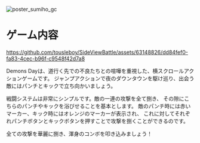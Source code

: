 ![poster_sumiho_gc](https://github.com/tousleboy/SideViewBattle/assets/63148826/9faeb0ea-44ff-4b08-9a8e-bced191089b2)

<h1>ゲーム内容</h1>

https://github.com/tousleboy/SideViewBattle/assets/63148826/dd84fef0-fa83-4cec-b96f-c9548f42d7a8

<p>
  Demons Dayは、道行く先での不良たちとの喧嘩を重視した、横スクロールアクションゲームです。
  ジャンプアクションで夜のダウンタウンを駆け巡り、出会う敵にはパンチとキックで立ち向かいましょう。
</p>
<p>
  戦闘システムは非常にシンプルです。敵の一連の攻撃を全て捌き、
  その隙にこちらのパンチやキックを浴びせることを基本とします。
  敵のパンチ時には赤いマーカー、キック時にはオレンジのマーカーが表示され、
  これに対してそれぞれパンチボタンとキックボタンを押すことで攻撃を捌くことができるのです。
</p>
<p>
  全ての攻撃を華麗に捌き、渾身のコンボを叩き込みましょう！
</p>
